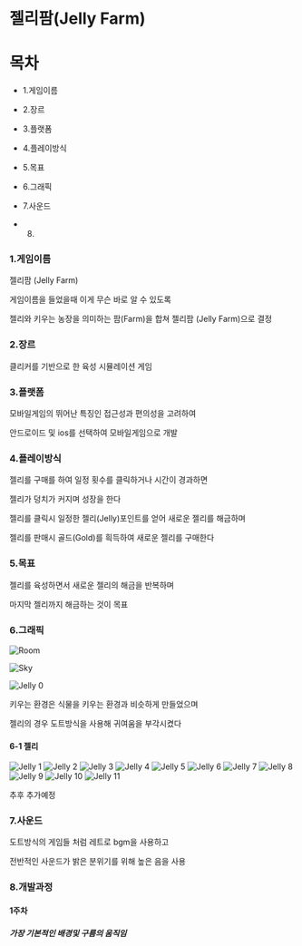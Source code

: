 # 젤리팜(Jelly Farm)



# 목차
- 1.게임이름

- 2.장르

- 3.플랫폼

- 4.플레이방식

- 5.목표

- 6.그래픽

- 7.사운드

- 8.

### 1.게임이름

젤리팜 (Jelly Farm)

게임이름을 들었을때 이게 무슨 바로 알 수 있도록

젤리와 키우는 농장을 의미하는 팜(Farm)을 합쳐 젤리팜 (Jelly Farm)으로 결정

### 2.장르

클리커를 기반으로 한 육성 시뮬레이션 게임

### 3.플랫폼

모바일게임의 뛰어난 특징인 접근성과 편의성을 고려하여

안드로이드 및 ios를 선택하여 모바일게임으로 개발

### 4.플레이방식

젤리를 구매를 하여 일정 횟수를 클릭하거나 시간이 경과하면

젤리가 덩치가 커지며 성장을 한다

젤리를 클릭시 일정한 젤리(Jelly)포인트를 얻어 새로운 젤리를 해금하며

젤리를 판매시 골드(Gold)를 흭득하여 새로운 젤리를 구매한다

### 5.목표

젤리를 육성하면서 새로운 젤리의 해금을 반복하며

마지막 젤리까지 해금하는 것이 목표

### 6.그래픽


![Room](https://user-images.githubusercontent.com/70842040/158149703-de1d7d7c-aa02-4106-a2db-2ba03278d406.png)

![Sky](https://user-images.githubusercontent.com/70842040/158149742-5360dfda-3690-487f-aaba-245e62e8fe8a.png)

![Jelly 0](https://user-images.githubusercontent.com/70842040/158149777-413c3cd8-01b0-4e80-9914-fba5eeafe1f8.png)

키우는 환경은 식물을 키우는 환경과 비슷하게 만들었으며

젤리의 경우 도트방식을 사용해 귀여움을 부각시켰다

#### 6-1 젤리
![Jelly 1](https://user-images.githubusercontent.com/70842040/163918895-55b9c875-d3a6-45a2-927f-242083a27cb6.png)
![Jelly 2](https://user-images.githubusercontent.com/70842040/163918914-b368d407-a069-485f-ae0b-61de522f5668.png)
![Jelly 3](https://user-images.githubusercontent.com/70842040/163918923-5560bd2d-a6b0-4a56-9b26-21748a796b6f.png)
![Jelly 4](https://user-images.githubusercontent.com/70842040/163918932-17c35cb9-75a3-4faa-8e81-1d7f7e8ee2b1.png)
![Jelly 5](https://user-images.githubusercontent.com/70842040/163918936-8291ed20-c3f9-4eb8-9f2e-a2ef7e95047b.png)
![Jelly 6](https://user-images.githubusercontent.com/70842040/163918953-059cc670-26cb-47a8-a6ea-0d5391ab20af.png)
![Jelly 7](https://user-images.githubusercontent.com/70842040/163918965-51d51787-0c0a-4532-88e6-2a74b5c464e9.png)
![Jelly 8](https://user-images.githubusercontent.com/70842040/163918980-2ef18aa9-5999-4d6b-a350-5d6fbfab01c7.png)
![Jelly 9](https://user-images.githubusercontent.com/70842040/163918987-7d4a3975-bdc2-4236-b6d7-a435811f8ff0.png)
![Jelly 10](https://user-images.githubusercontent.com/70842040/163918994-ca9016ef-7ea7-4c21-90e1-a218a0cba79d.png)
![Jelly 11](https://user-images.githubusercontent.com/70842040/163918996-2d579259-4081-4acc-aafb-7c974f02b42b.png)

추후 추가예정

### 7.사운드

도트방식의 게임들 처럼 레트로 bgm을 사용하고

전반적인 사운드가 밝은 분위기를 위해 높은 음을 사용


### 8.개발과정

#### 1주차

##### 가장 기본적인 배경및 구름의 움직임 


